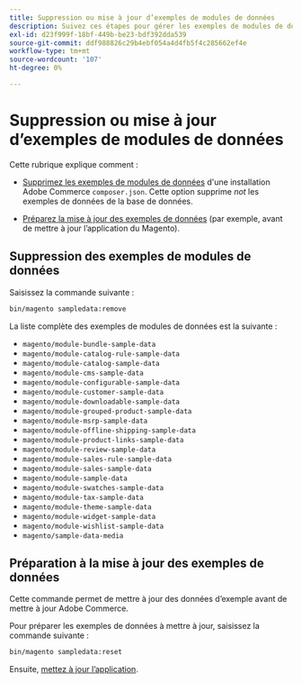```yaml
---
title: Suppression ou mise à jour d’exemples de modules de données
description: Suivez ces étapes pour gérer les exemples de modules de données Adobe Commerce.
exl-id: d23f999f-18bf-449b-be23-bdf392dda539
source-git-commit: ddf988826c29b4ebf054a4d4fb5f4c285662ef4e
workflow-type: tm+mt
source-wordcount: '107'
ht-degree: 0%

---
```


# Suppression ou mise à jour d’exemples de modules de données

Cette rubrique explique comment :

* [Supprimez les exemples de modules de données](#remove-sample-data-modules) d&#39;une installation Adobe Commerce `composer.json`. Cette option supprime *not* les exemples de données de la base de données.

* [Préparez la mise à jour des exemples de données](#prepare-to-update-sample-data) (par exemple, avant de mettre à jour l’application du Magento).

## Suppression des exemples de modules de données

Saisissez la commande suivante :

```bash
bin/magento sampledata:remove
```

La liste complète des exemples de modules de données est la suivante :

* `magento/module-bundle-sample-data`
* `magento/module-catalog-rule-sample-data`
* `magento/module-catalog-sample-data`
* `magento/module-cms-sample-data`
* `magento/module-configurable-sample-data`
* `magento/module-customer-sample-data`
* `magento/module-downloadable-sample-data`
* `magento/module-grouped-product-sample-data`
* `magento/module-msrp-sample-data`
* `magento/module-offline-shipping-sample-data`
* `magento/module-product-links-sample-data`
* `magento/module-review-sample-data`
* `magento/module-sales-rule-sample-data`
* `magento/module-sales-sample-data`
* `magento/module-sample-data`
* `magento/module-swatches-sample-data`
* `magento/module-tax-sample-data`
* `magento/module-theme-sample-data`
* `magento/module-widget-sample-data`
* `magento/module-wishlist-sample-data`
* `magento/sample-data-media`

## Préparation à la mise à jour des exemples de données

Cette commande permet de mettre à jour des données d’exemple avant de mettre à jour Adobe Commerce.

Pour préparer les exemples de données à mettre à jour, saisissez la commande suivante :

```bash
bin/magento sampledata:reset
```

Ensuite, [mettez à jour l’application](../tutorials/uninstall.md#update-the-application).
